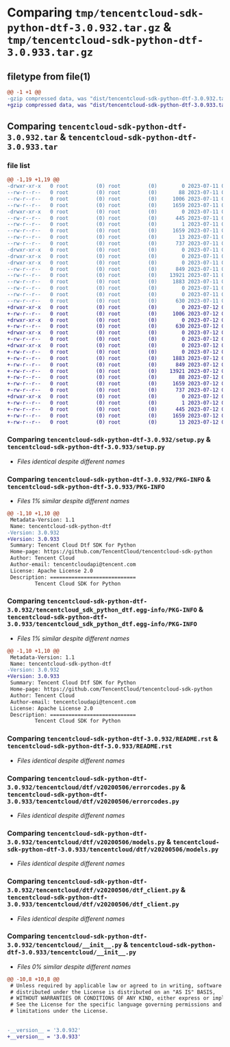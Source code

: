 # Comparing `tmp/tencentcloud-sdk-python-dtf-3.0.932.tar.gz` & `tmp/tencentcloud-sdk-python-dtf-3.0.933.tar.gz`

## filetype from file(1)

```diff
@@ -1 +1 @@
-gzip compressed data, was "dist/tencentcloud-sdk-python-dtf-3.0.932.tar", last modified: Tue Jul 11 00:42:18 2023, max compression
+gzip compressed data, was "dist/tencentcloud-sdk-python-dtf-3.0.933.tar", last modified: Wed Jul 12 00:28:45 2023, max compression
```

## Comparing `tencentcloud-sdk-python-dtf-3.0.932.tar` & `tencentcloud-sdk-python-dtf-3.0.933.tar`

### file list

```diff
@@ -1,19 +1,19 @@
-drwxr-xr-x   0 root         (0) root         (0)        0 2023-07-11 00:42:18.000000 tencentcloud-sdk-python-dtf-3.0.932/
--rw-r--r--   0 root         (0) root         (0)       88 2023-07-11 00:42:18.000000 tencentcloud-sdk-python-dtf-3.0.932/setup.cfg
--rw-r--r--   0 root         (0) root         (0)     1006 2023-07-11 00:42:18.000000 tencentcloud-sdk-python-dtf-3.0.932/setup.py
--rw-r--r--   0 root         (0) root         (0)     1659 2023-07-11 00:42:18.000000 tencentcloud-sdk-python-dtf-3.0.932/PKG-INFO
-drwxr-xr-x   0 root         (0) root         (0)        0 2023-07-11 00:42:18.000000 tencentcloud-sdk-python-dtf-3.0.932/tencentcloud_sdk_python_dtf.egg-info/
--rw-r--r--   0 root         (0) root         (0)      445 2023-07-11 00:42:18.000000 tencentcloud-sdk-python-dtf-3.0.932/tencentcloud_sdk_python_dtf.egg-info/SOURCES.txt
--rw-r--r--   0 root         (0) root         (0)        1 2023-07-11 00:42:18.000000 tencentcloud-sdk-python-dtf-3.0.932/tencentcloud_sdk_python_dtf.egg-info/dependency_links.txt
--rw-r--r--   0 root         (0) root         (0)     1659 2023-07-11 00:42:18.000000 tencentcloud-sdk-python-dtf-3.0.932/tencentcloud_sdk_python_dtf.egg-info/PKG-INFO
--rw-r--r--   0 root         (0) root         (0)       13 2023-07-11 00:42:18.000000 tencentcloud-sdk-python-dtf-3.0.932/tencentcloud_sdk_python_dtf.egg-info/top_level.txt
--rw-r--r--   0 root         (0) root         (0)      737 2023-07-11 00:42:18.000000 tencentcloud-sdk-python-dtf-3.0.932/README.rst
-drwxr-xr-x   0 root         (0) root         (0)        0 2023-07-11 00:42:18.000000 tencentcloud-sdk-python-dtf-3.0.932/tencentcloud/
-drwxr-xr-x   0 root         (0) root         (0)        0 2023-07-11 00:42:18.000000 tencentcloud-sdk-python-dtf-3.0.932/tencentcloud/dtf/
-drwxr-xr-x   0 root         (0) root         (0)        0 2023-07-11 00:42:18.000000 tencentcloud-sdk-python-dtf-3.0.932/tencentcloud/dtf/v20200506/
--rw-r--r--   0 root         (0) root         (0)      849 2023-07-11 00:42:18.000000 tencentcloud-sdk-python-dtf-3.0.932/tencentcloud/dtf/v20200506/errorcodes.py
--rw-r--r--   0 root         (0) root         (0)    13921 2023-07-11 00:42:18.000000 tencentcloud-sdk-python-dtf-3.0.932/tencentcloud/dtf/v20200506/models.py
--rw-r--r--   0 root         (0) root         (0)     1883 2023-07-11 00:42:18.000000 tencentcloud-sdk-python-dtf-3.0.932/tencentcloud/dtf/v20200506/dtf_client.py
--rw-r--r--   0 root         (0) root         (0)        0 2023-07-11 00:42:18.000000 tencentcloud-sdk-python-dtf-3.0.932/tencentcloud/dtf/v20200506/__init__.py
--rw-r--r--   0 root         (0) root         (0)        0 2023-07-11 00:42:18.000000 tencentcloud-sdk-python-dtf-3.0.932/tencentcloud/dtf/__init__.py
--rw-r--r--   0 root         (0) root         (0)      630 2023-07-11 00:42:18.000000 tencentcloud-sdk-python-dtf-3.0.932/tencentcloud/__init__.py
+drwxr-xr-x   0 root         (0) root         (0)        0 2023-07-12 00:28:45.000000 tencentcloud-sdk-python-dtf-3.0.933/
+-rw-r--r--   0 root         (0) root         (0)     1006 2023-07-12 00:28:45.000000 tencentcloud-sdk-python-dtf-3.0.933/setup.py
+drwxr-xr-x   0 root         (0) root         (0)        0 2023-07-12 00:28:45.000000 tencentcloud-sdk-python-dtf-3.0.933/tencentcloud/
+-rw-r--r--   0 root         (0) root         (0)      630 2023-07-12 00:28:45.000000 tencentcloud-sdk-python-dtf-3.0.933/tencentcloud/__init__.py
+drwxr-xr-x   0 root         (0) root         (0)        0 2023-07-12 00:28:45.000000 tencentcloud-sdk-python-dtf-3.0.933/tencentcloud/dtf/
+-rw-r--r--   0 root         (0) root         (0)        0 2023-07-12 00:28:45.000000 tencentcloud-sdk-python-dtf-3.0.933/tencentcloud/dtf/__init__.py
+drwxr-xr-x   0 root         (0) root         (0)        0 2023-07-12 00:28:45.000000 tencentcloud-sdk-python-dtf-3.0.933/tencentcloud/dtf/v20200506/
+-rw-r--r--   0 root         (0) root         (0)        0 2023-07-12 00:28:45.000000 tencentcloud-sdk-python-dtf-3.0.933/tencentcloud/dtf/v20200506/__init__.py
+-rw-r--r--   0 root         (0) root         (0)     1883 2023-07-12 00:28:45.000000 tencentcloud-sdk-python-dtf-3.0.933/tencentcloud/dtf/v20200506/dtf_client.py
+-rw-r--r--   0 root         (0) root         (0)      849 2023-07-12 00:28:45.000000 tencentcloud-sdk-python-dtf-3.0.933/tencentcloud/dtf/v20200506/errorcodes.py
+-rw-r--r--   0 root         (0) root         (0)    13921 2023-07-12 00:28:45.000000 tencentcloud-sdk-python-dtf-3.0.933/tencentcloud/dtf/v20200506/models.py
+-rw-r--r--   0 root         (0) root         (0)       88 2023-07-12 00:28:45.000000 tencentcloud-sdk-python-dtf-3.0.933/setup.cfg
+-rw-r--r--   0 root         (0) root         (0)     1659 2023-07-12 00:28:45.000000 tencentcloud-sdk-python-dtf-3.0.933/PKG-INFO
+-rw-r--r--   0 root         (0) root         (0)      737 2023-07-12 00:28:45.000000 tencentcloud-sdk-python-dtf-3.0.933/README.rst
+drwxr-xr-x   0 root         (0) root         (0)        0 2023-07-12 00:28:45.000000 tencentcloud-sdk-python-dtf-3.0.933/tencentcloud_sdk_python_dtf.egg-info/
+-rw-r--r--   0 root         (0) root         (0)        1 2023-07-12 00:28:45.000000 tencentcloud-sdk-python-dtf-3.0.933/tencentcloud_sdk_python_dtf.egg-info/dependency_links.txt
+-rw-r--r--   0 root         (0) root         (0)      445 2023-07-12 00:28:45.000000 tencentcloud-sdk-python-dtf-3.0.933/tencentcloud_sdk_python_dtf.egg-info/SOURCES.txt
+-rw-r--r--   0 root         (0) root         (0)     1659 2023-07-12 00:28:45.000000 tencentcloud-sdk-python-dtf-3.0.933/tencentcloud_sdk_python_dtf.egg-info/PKG-INFO
+-rw-r--r--   0 root         (0) root         (0)       13 2023-07-12 00:28:45.000000 tencentcloud-sdk-python-dtf-3.0.933/tencentcloud_sdk_python_dtf.egg-info/top_level.txt
```

### Comparing `tencentcloud-sdk-python-dtf-3.0.932/setup.py` & `tencentcloud-sdk-python-dtf-3.0.933/setup.py`

 * *Files identical despite different names*

### Comparing `tencentcloud-sdk-python-dtf-3.0.932/PKG-INFO` & `tencentcloud-sdk-python-dtf-3.0.933/PKG-INFO`

 * *Files 1% similar despite different names*

```diff
@@ -1,10 +1,10 @@
 Metadata-Version: 1.1
 Name: tencentcloud-sdk-python-dtf
-Version: 3.0.932
+Version: 3.0.933
 Summary: Tencent Cloud Dtf SDK for Python
 Home-page: https://github.com/TencentCloud/tencentcloud-sdk-python
 Author: Tencent Cloud
 Author-email: tencentcloudapi@tencent.com
 License: Apache License 2.0
 Description: ============================
         Tencent Cloud SDK for Python
```

### Comparing `tencentcloud-sdk-python-dtf-3.0.932/tencentcloud_sdk_python_dtf.egg-info/PKG-INFO` & `tencentcloud-sdk-python-dtf-3.0.933/tencentcloud_sdk_python_dtf.egg-info/PKG-INFO`

 * *Files 1% similar despite different names*

```diff
@@ -1,10 +1,10 @@
 Metadata-Version: 1.1
 Name: tencentcloud-sdk-python-dtf
-Version: 3.0.932
+Version: 3.0.933
 Summary: Tencent Cloud Dtf SDK for Python
 Home-page: https://github.com/TencentCloud/tencentcloud-sdk-python
 Author: Tencent Cloud
 Author-email: tencentcloudapi@tencent.com
 License: Apache License 2.0
 Description: ============================
         Tencent Cloud SDK for Python
```

### Comparing `tencentcloud-sdk-python-dtf-3.0.932/README.rst` & `tencentcloud-sdk-python-dtf-3.0.933/README.rst`

 * *Files identical despite different names*

### Comparing `tencentcloud-sdk-python-dtf-3.0.932/tencentcloud/dtf/v20200506/errorcodes.py` & `tencentcloud-sdk-python-dtf-3.0.933/tencentcloud/dtf/v20200506/errorcodes.py`

 * *Files identical despite different names*

### Comparing `tencentcloud-sdk-python-dtf-3.0.932/tencentcloud/dtf/v20200506/models.py` & `tencentcloud-sdk-python-dtf-3.0.933/tencentcloud/dtf/v20200506/models.py`

 * *Files identical despite different names*

### Comparing `tencentcloud-sdk-python-dtf-3.0.932/tencentcloud/dtf/v20200506/dtf_client.py` & `tencentcloud-sdk-python-dtf-3.0.933/tencentcloud/dtf/v20200506/dtf_client.py`

 * *Files identical despite different names*

### Comparing `tencentcloud-sdk-python-dtf-3.0.932/tencentcloud/__init__.py` & `tencentcloud-sdk-python-dtf-3.0.933/tencentcloud/__init__.py`

 * *Files 0% similar despite different names*

```diff
@@ -10,8 +10,8 @@
 # Unless required by applicable law or agreed to in writing, software
 # distributed under the License is distributed on an "AS IS" BASIS,
 # WITHOUT WARRANTIES OR CONDITIONS OF ANY KIND, either express or implied.
 # See the License for the specific language governing permissions and
 # limitations under the License.
 
 
-__version__ = '3.0.932'
+__version__ = '3.0.933'
```

